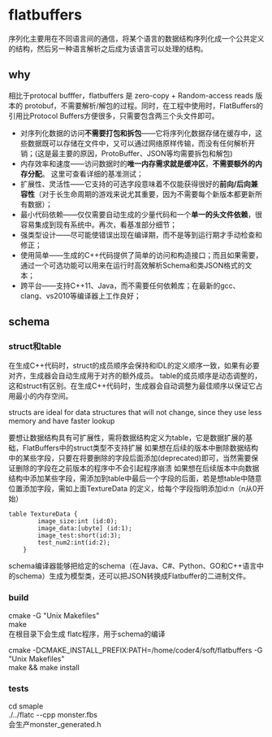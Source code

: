 # flatbuffers
序列化主要用在不同语言间的通信，将某个语言的数据结构序列化成一个公共定义的结构，然后另一种语言解析之后成为该语言可以处理的结构。

## why
相比于protocal bufffer，flatbuffers 是 zero-copy + Random-access reads 版本的 protobuf，不需要解析/解包的过程。同时，在工程中使用时，FlatBuffers的引用比Protocol Buffers方便很多，只需要包含两三个头文件即可。  

 
* 对序列化数据的访问**不需要打包和拆包**——它将序列化数据存储在缓存中，这些数据既可以存储在文件中，又可以通过网络原样传输，而没有任何解析开销；(这是最主要的原因，ProtoBuffer、JSON等均需要拆包和解包)
* 内存效率和速度——访问数据时的**唯一内存需求就是缓冲区**，**不需要额外的内存分配**。 这里可查看详细的基准测试；
* 扩展性、灵活性——它支持的可选字段意味着不仅能获得很好的**前向/后向兼容性**（对于长生命周期的游戏来说尤其重要，因为不需要每个新版本都更新所有数据）；
* 最小代码依赖——仅仅需要自动生成的少量代码和一个**单一的头文件依赖**，很容易集成到现有系统中。再次，看基准部分细节；
* 强类型设计——尽可能使错误出现在编译期，而不是等到运行期才手动检查和修正；
* 使用简单——生成的C++代码提供了简单的访问和构造接口；而且如果需要，通过一个可选功能可以用来在运行时高效解析Schema和类JSON格式的文本；
* 跨平台——支持C++11、Java，而不需要任何依赖库；在最新的gcc、clang、vs2010等编译器上工作良好；


## schema
### struct和table
在生成C++代码时，struct的成员顺序会保持和IDL的定义顺序一致，如果有必要对齐，生成器会自动生成用于对齐的额外成员。
table的成员顺序是动态调整的，这和struct有区别。在生成C++代码时，生成器会自动调整为最佳顺序以保证它占用最小的内存空间。

structs are ideal for data structures that will not change, since they use less memory and have faster lookup


要想让数据结构具有可扩展性，需将数据结构定义为table，它是数据扩展的基础，FlatBuffers中的struct类型不支持扩展
如果想在后续的版本中删除数据结构中的某些字段，只要在将要删除的字段后面添加(deprecated)即可，当然需要保证删除的字段在之前版本的程序中不会引起程序崩溃
如果想在后续版本中向数据结构中添加某些字段，需添加到table中最后一个字段的后面，若是想table中随意位置添加字段，需如上面TextureData 的定义，给每个字段指明添加id:n（n从0开始）

```
table TextureData {
        image_size:int (id:0);
        image_data:[ubyte] (id:1);
        image_test:short(id:3);
        test_num2:int(id:2);
    }
```


schema编译器能够把给定的schema（在Java、C#、Python、GO和C++语言中的schema）生成为模型类，还可以把JSON转换成Flatbuffer的二进制文件。

### build
cmake -G "Unix Makefiles"  
make  
在根目录下会生成 flatc程序，用于schema的编译  

cmake -DCMAKE_INSTALL_PREFIX:PATH=/home/coder4/soft/flatbuffers -G "Unix Makefiles"  
make && make install

### tests
cd smaple  
./../flatc --cpp monster.fbs  
会生产monster_generated.h